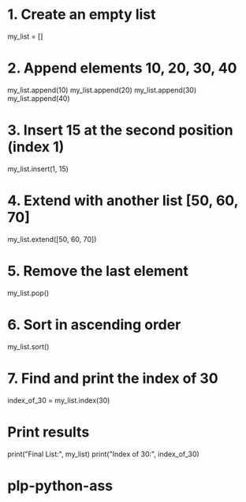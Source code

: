 # 1. Create an empty list
my_list = []

# 2. Append elements 10, 20, 30, 40
my_list.append(10)
my_list.append(20)
my_list.append(30)
my_list.append(40)

# 3. Insert 15 at the second position (index 1)
my_list.insert(1, 15)

# 4. Extend with another list [50, 60, 70]
my_list.extend([50, 60, 70])

# 5. Remove the last element
my_list.pop()

# 6. Sort in ascending order
my_list.sort()

# 7. Find and print the index of 30
index_of_30 = my_list.index(30)

# Print results
print("Final List:", my_list)
print("Index of 30:", index_of_30)
# plp-python-ass
